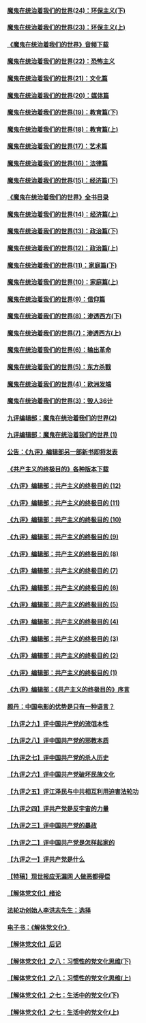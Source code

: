 #### [魔鬼在统治着我们的世界(24)：环保主义(下)](../pages/nsc422/n10695307.md?t=10120933) 

#### [魔鬼在统治着我们的世界(23)：环保主义(上)](../pages/nsc422/n10688613.md?t=10120933) 

#### [《魔鬼在统治着我们的世界》音频下载](../pages/nsc422/n10635553.md?t=10120933) 

#### [魔鬼在统治着我们的世界(22)：恐怖主义](../pages/nsc422/n10614727.md?t=10120933) 

#### [魔鬼在统治着我们的世界(21)：文化篇](../pages/nsc422/n10597706.md?t=10120933) 

#### [魔鬼在统治着我们的世界(20)：媒体篇](../pages/nsc422/n10586579.md?t=10120933) 

#### [魔鬼在统治着我们的世界(19)：教育篇(下)](../pages/nsc422/n10564808.md?t=10120933) 

#### [魔鬼在统治着我们的世界(18)：教育篇(上)](../pages/nsc422/n10526970.md?t=10120933) 

#### [魔鬼在统治着我们的世界(17)：艺术篇](../pages/nsc422/n10499093.md?t=10120933) 

#### [魔鬼在统治着我们的世界(16)：法律篇](../pages/nsc422/n10485969.md?t=10120933) 

#### [魔鬼在统治着我们的世界(15)：经济篇(下)](../pages/nsc422/n10469975.md?t=10120933) 

#### [《魔鬼在统治着我们的世界》全书目录](../pages/nsc422/n10464261.md?t=10120933) 

#### [魔鬼在统治着我们的世界(14)：经济篇(上)](../pages/nsc422/n10457370.md?t=10120933) 

#### [魔鬼在统治着我们的世界(13)：政治篇(下)](../pages/nsc422/n10448270.md?t=10120933) 

#### [魔鬼在统治着我们的世界(12)：政治篇(上)](../pages/nsc422/n10444576.md?t=10120933) 

#### [魔鬼在统治着我们的世界(11)：家庭篇(下)](../pages/nsc422/n10440961.md?t=10120933) 

#### [魔鬼在统治着我们的世界(10)：家庭篇(上)](../pages/nsc422/n10435448.md?t=10120933) 

#### [魔鬼在统治着我们的世界(9)：信仰篇](../pages/nsc422/n10432159.md?t=10120933) 

#### [魔鬼在统治着我们的世界(8)：渗透西方(下)](../pages/nsc422/n10429603.md?t=10120933) 

#### [魔鬼在统治着我们的世界(7)：渗透西方(上)](../pages/nsc422/n10426013.md?t=10120933) 

#### [魔鬼在统治着我们的世界(6)：输出革命](../pages/nsc422/n10421536.md?t=10120933) 

#### [魔鬼在统治着我们的世界(5)：东方杀戮](../pages/nsc422/n10417707.md?t=10120933) 

#### [魔鬼在统治着我们的世界(4)：欧洲发端](../pages/nsc422/n10414890.md?t=10120933) 

#### [魔鬼在统治着我们的世界(3)：毁人36计](../pages/nsc422/n10411583.md?t=10120933) 

#### [九评编辑部：魔鬼在统治着我们的世界(2)](../pages/nsc422/n10410036.md?t=10120933) 

#### [九评编辑部：魔鬼在统治着我们的世界 (1)](../pages/nsc422/n10406825.md?t=10120933) 

#### [公告：《九评》编辑部另一部新书即将发表](../pages/nsc422/n10405104.md?t=10120933) 

#### [《共产主义的终极目的》各种版本下载](../pages/nsc422/n10022138.md?t=10120933) 

#### [《九评》编辑部：共产主义的终极目的 (12)](../pages/nsc422/n9933272.md?t=10120933) 

#### [《九评》编辑部：共产主义的终极目的 (11)](../pages/nsc422/n9924973.md?t=10120933) 

#### [《九评》编辑部：共产主义的终极目的 (10)](../pages/nsc422/n9920883.md?t=10120933) 

#### [《九评》编辑部：共产主义的终极目的 (9)](../pages/nsc422/n9916363.md?t=10120933) 

#### [《九评》编辑部：共产主义的终极目的 (8)](../pages/nsc422/n9912488.md?t=10120933) 

#### [《九评》编辑部：共产主义的终极目的 (7)](../pages/nsc422/n9901176.md?t=10120933) 

#### [《九评》编辑部：共产主义的终极目的 (6)](../pages/nsc422/n9899359.md?t=10120933) 

#### [《九评》编辑部：共产主义的终极目的 (5)](../pages/nsc422/n9893174.md?t=10120933) 

#### [《九评》编辑部：共产主义的终极目的 (4)](../pages/nsc422/n9891246.md?t=10120933) 

#### [《九评》编辑部：共产主义的终极目的 (3)](../pages/nsc422/n9879879.md?t=10120933) 

#### [《九评》编辑部：共产主义的终极目的 (2)](../pages/nsc422/n9876205.md?t=10120933) 

#### [《九评》编辑部：共产主义的终极目的 (1)](../pages/nsc422/n9865857.md?t=10120933) 

#### [《九评》编辑部：《共产主义的终极目的》序言](../pages/nsc422/n9862666.md?t=10120933) 

#### [颜丹：中国电影的优势是只有一种语言？](../pages/nsc422/n9583062.md?t=10120933) 

#### [【九评之九】评中国共产党的流氓本性](../pages/nsc422/n737542.md?t=10120933) 

#### [【九评之八】评中国共产党的邪教本质](../pages/nsc422/n735942.md?t=10120933) 

#### [【九评之七】评中国共产党的杀人历史](../pages/nsc422/n733806.md?t=10120933) 

#### [【九评之六】评中国共产党破坏民族文化](../pages/nsc422/n731667.md?t=10120933) 

#### [【九评之五】评江泽民与中共相互利用迫害法轮功](../pages/nsc422/n730058.md?t=10120933) 

#### [【九评之四】评共产党是反宇宙的力量](../pages/nsc422/n727814.md?t=10120933) 

#### [【九评之三】评中国共产党的暴政](../pages/nsc422/n725597.md?t=10120933) 

#### [【九评之二】评中国共产党是怎样起家的](../pages/nsc422/n723946.md?t=10120933) 

#### [【九评之一】评共产党是什么](../pages/nsc422/n722529.md?t=10120933) 

#### [【特稿】现世报应无漏网 人做恶都得偿](../pages/nsc422/n4215167.md?t=10120933) 

#### [【解体党文化】绪论](../pages/nsc422/n1449356.md?t=10120933) 

#### [法轮功创始人李洪志先生：选择](../pages/nsc422/n3580738.md?t=10120933) 

#### [电子书：《解体党文化》](../pages/nsc422/n1573484.md?t=10120933) 

#### [【解体党文化】后记](../pages/nsc422/n1531999.md?t=10120933) 

#### [【解体党文化】之八：习惯性的党文化思维(下)](../pages/nsc422/n1526477.md?t=10120933) 

#### [【解体党文化】之八：习惯性的党文化思维(上)](../pages/nsc422/n1520631.md?t=10120933) 

#### [【解体党文化】之七：生活中的党文化(下)](../pages/nsc422/n1513446.md?t=10120933) 

#### [【解体党文化】之七：生活中的党文化(上)](../pages/nsc422/n1509358.md?t=10120933) 

